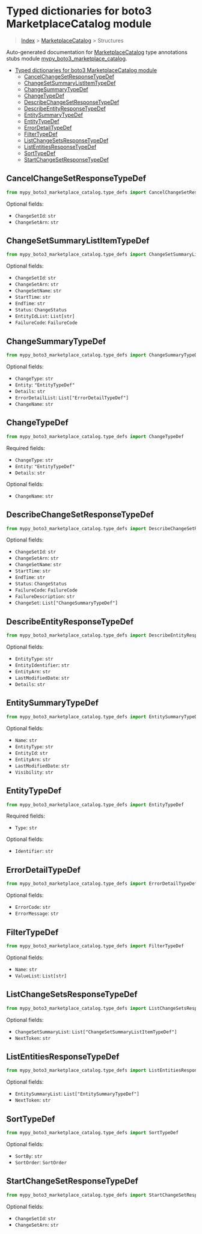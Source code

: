 # Typed dictionaries for boto3 MarketplaceCatalog module

> [Index](../README.md) > [MarketplaceCatalog](./README.md) > Structures

Auto-generated documentation for [MarketplaceCatalog](https://boto3.amazonaws.com/v1/documentation/api/latest/reference/services/marketplace-catalog.html#MarketplaceCatalog)
type annotations stubs module [mypy_boto3_marketplace_catalog](https://pypi.org/project/mypy-boto3-marketplace-catalog/).

- [Typed dictionaries for boto3 MarketplaceCatalog module](#typed-dictionaries-for-boto3-marketplacecatalog-module)
  - [CancelChangeSetResponseTypeDef](#cancelchangesetresponsetypedef)
  - [ChangeSetSummaryListItemTypeDef](#changesetsummarylistitemtypedef)
  - [ChangeSummaryTypeDef](#changesummarytypedef)
  - [ChangeTypeDef](#changetypedef)
  - [DescribeChangeSetResponseTypeDef](#describechangesetresponsetypedef)
  - [DescribeEntityResponseTypeDef](#describeentityresponsetypedef)
  - [EntitySummaryTypeDef](#entitysummarytypedef)
  - [EntityTypeDef](#entitytypedef)
  - [ErrorDetailTypeDef](#errordetailtypedef)
  - [FilterTypeDef](#filtertypedef)
  - [ListChangeSetsResponseTypeDef](#listchangesetsresponsetypedef)
  - [ListEntitiesResponseTypeDef](#listentitiesresponsetypedef)
  - [SortTypeDef](#sorttypedef)
  - [StartChangeSetResponseTypeDef](#startchangesetresponsetypedef)

## CancelChangeSetResponseTypeDef

```python
from mypy_boto3_marketplace_catalog.type_defs import CancelChangeSetResponseTypeDef
```




Optional fields:
- `ChangeSetId`: `str`
- `ChangeSetArn`: `str`


## ChangeSetSummaryListItemTypeDef

```python
from mypy_boto3_marketplace_catalog.type_defs import ChangeSetSummaryListItemTypeDef
```




Optional fields:
- `ChangeSetId`: `str`
- `ChangeSetArn`: `str`
- `ChangeSetName`: `str`
- `StartTime`: `str`
- `EndTime`: `str`
- `Status`: `ChangeStatus`
- `EntityIdList`: `List[str]`
- `FailureCode`: `FailureCode`


## ChangeSummaryTypeDef

```python
from mypy_boto3_marketplace_catalog.type_defs import ChangeSummaryTypeDef
```




Optional fields:
- `ChangeType`: `str`
- `Entity`: `"EntityTypeDef"`
- `Details`: `str`
- `ErrorDetailList`: `List["ErrorDetailTypeDef"]`
- `ChangeName`: `str`


## ChangeTypeDef

```python
from mypy_boto3_marketplace_catalog.type_defs import ChangeTypeDef
```


Required fields:
- `ChangeType`: `str`
- `Entity`: `"EntityTypeDef"`
- `Details`: `str`



Optional fields:
- `ChangeName`: `str`


## DescribeChangeSetResponseTypeDef

```python
from mypy_boto3_marketplace_catalog.type_defs import DescribeChangeSetResponseTypeDef
```




Optional fields:
- `ChangeSetId`: `str`
- `ChangeSetArn`: `str`
- `ChangeSetName`: `str`
- `StartTime`: `str`
- `EndTime`: `str`
- `Status`: `ChangeStatus`
- `FailureCode`: `FailureCode`
- `FailureDescription`: `str`
- `ChangeSet`: `List["ChangeSummaryTypeDef"]`


## DescribeEntityResponseTypeDef

```python
from mypy_boto3_marketplace_catalog.type_defs import DescribeEntityResponseTypeDef
```




Optional fields:
- `EntityType`: `str`
- `EntityIdentifier`: `str`
- `EntityArn`: `str`
- `LastModifiedDate`: `str`
- `Details`: `str`


## EntitySummaryTypeDef

```python
from mypy_boto3_marketplace_catalog.type_defs import EntitySummaryTypeDef
```




Optional fields:
- `Name`: `str`
- `EntityType`: `str`
- `EntityId`: `str`
- `EntityArn`: `str`
- `LastModifiedDate`: `str`
- `Visibility`: `str`


## EntityTypeDef

```python
from mypy_boto3_marketplace_catalog.type_defs import EntityTypeDef
```


Required fields:
- `Type`: `str`



Optional fields:
- `Identifier`: `str`


## ErrorDetailTypeDef

```python
from mypy_boto3_marketplace_catalog.type_defs import ErrorDetailTypeDef
```




Optional fields:
- `ErrorCode`: `str`
- `ErrorMessage`: `str`


## FilterTypeDef

```python
from mypy_boto3_marketplace_catalog.type_defs import FilterTypeDef
```




Optional fields:
- `Name`: `str`
- `ValueList`: `List[str]`


## ListChangeSetsResponseTypeDef

```python
from mypy_boto3_marketplace_catalog.type_defs import ListChangeSetsResponseTypeDef
```




Optional fields:
- `ChangeSetSummaryList`: `List["ChangeSetSummaryListItemTypeDef"]`
- `NextToken`: `str`


## ListEntitiesResponseTypeDef

```python
from mypy_boto3_marketplace_catalog.type_defs import ListEntitiesResponseTypeDef
```




Optional fields:
- `EntitySummaryList`: `List["EntitySummaryTypeDef"]`
- `NextToken`: `str`


## SortTypeDef

```python
from mypy_boto3_marketplace_catalog.type_defs import SortTypeDef
```




Optional fields:
- `SortBy`: `str`
- `SortOrder`: `SortOrder`


## StartChangeSetResponseTypeDef

```python
from mypy_boto3_marketplace_catalog.type_defs import StartChangeSetResponseTypeDef
```




Optional fields:
- `ChangeSetId`: `str`
- `ChangeSetArn`: `str`

